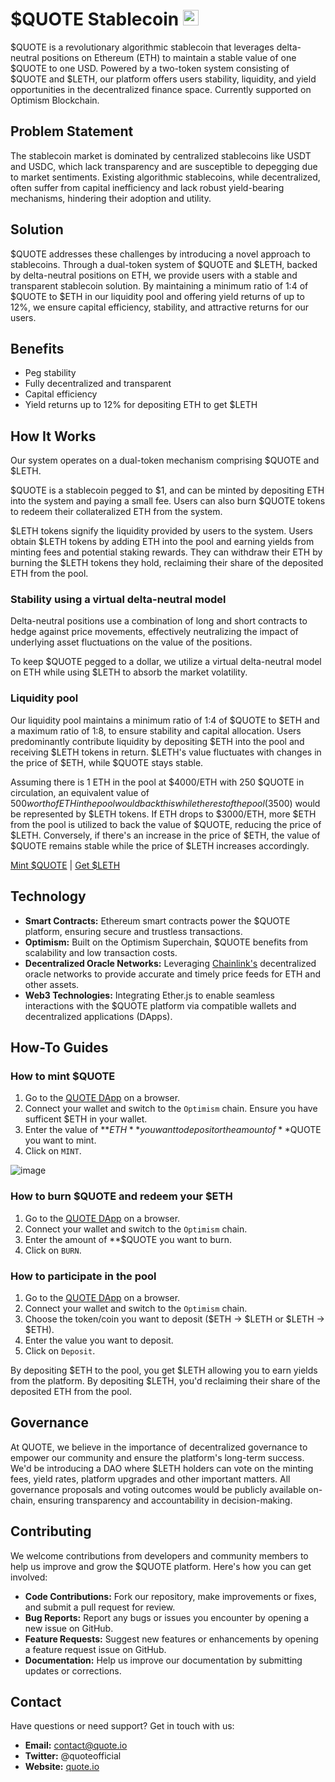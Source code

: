 
# $QUOTE Stablecoin <img src='https://github.com/greatonical/quote-stablecoin/assets/66218597/37d8f811-a689-484f-b33a-16f77fa8cbfe' width="25" height="25"/>


$QUOTE is a revolutionary algorithmic stablecoin that leverages delta-neutral positions on Ethereum (ETH) to maintain a stable value of one $QUOTE to one USD. Powered by a two-token system consisting of $QUOTE and $LETH, our platform offers users stability, liquidity, and yield opportunities in the decentralized finance space. Currently supported on Optimism Blockchain.

## Problem Statement
The stablecoin market is dominated by centralized stablecoins like USDT and USDC, which lack transparency and are susceptible to depegging due to market sentiments. Existing algorithmic stablecoins, while decentralized, often suffer from capital inefficiency and lack robust yield-bearing mechanisms, hindering their adoption and utility.

## Solution
$QUOTE addresses these challenges by introducing a novel approach to stablecoins. Through a dual-token system of $QUOTE and $LETH, backed by delta-neutral positions on ETH, we provide users with a stable and transparent stablecoin solution. By maintaining a minimum ratio of 1:4 of $QUOTE to $ETH in our liquidity pool and offering yield returns of up to 12%, we ensure capital efficiency, stability, and attractive returns for our users.

## Benefits
- Peg stability
- Fully decentralized and transparent
- Capital efficiency
- Yield returns up to 12% for depositing ETH to get $LETH
  
## How It Works
Our system operates on a dual-token mechanism comprising $QUOTE and $LETH. 

$QUOTE is a stablecoin pegged to $1, and can be minted by depositing ETH into the system and paying a small fee. Users can also burn $QUOTE tokens to redeem their collateralized ETH from the system. 

$LETH tokens signify the liquidity provided by users to the system. Users obtain $LETH tokens by adding ETH into the pool and earning yields from minting fees and potential staking rewards. They can withdraw their ETH by burning the $LETH tokens they hold, reclaiming their share of the deposited ETH from the pool.

### Stability using a virtual delta-neutral model

Delta-neutral positions use a combination of long and short contracts to hedge against price movements, effectively neutralizing the impact of underlying asset fluctuations on the value of the positions.

To keep $QUOTE pegged to a dollar, we utilize a virtual delta-neutral model on ETH while using $LETH to absorb the market volatility.

### Liquidity pool

Our liquidity pool maintains a minimum ratio of 1:4 of $QUOTE to $ETH and a maximum ratio of 1:8, to ensure stability and capital allocation. Users predominantly contribute liquidity by depositing $ETH into the pool and receiving $LETH tokens in return. $LETH's value fluctuates with changes in the price of $ETH, while $QUOTE stays stable.

Assuming there is 1 ETH in the pool at $4000/ETH with 250 $QUOTE in circulation, an equivalent value of $500 worth of ETH in the pool would back this while the rest of the pool ($3500) would be represented by $LETH tokens. If ETH drops to $3000/ETH, more $ETH from the pool is utilized to back the value of $QUOTE, reducing the price of $LETH. Conversely, if there's an increase in the price of $ETH, the value of $QUOTE remains stable while the price of $LETH increases accordingly.

[Mint $QUOTE](https://youtube.com)   |   [Get $LETH](https://youtube.com) 

## Technology
- **Smart Contracts:** Ethereum smart contracts power the $QUOTE platform, ensuring secure and trustless transactions.
- **Optimism:** Built on the Optimism Superchain, $QUOTE benefits from scalability and low transaction costs.
- **Decentralized Oracle Networks:** Leveraging [Chainlink's](https://chain.link/) decentralized oracle networks to provide accurate and timely price feeds for ETH and other assets.
- **Web3 Technologies:** Integrating Ether.js to enable seamless interactions with the $QUOTE platform via compatible wallets and decentralized applications (DApps).

## How-To Guides

### How to mint $QUOTE
1. Go to the [QUOTE DApp](#) on a browser.
2. Connect your wallet and switch to the `Optimism` chain. Ensure you have sufficent $ETH in your wallet.
3. Enter the value of **$ETH** you want to deposit or the amount of **$QUOTE you want to mint.
4. Click on `MINT`.
   
![image](https://github.com/greatonical/quote-stablecoin/assets/66218597/d69e3a13-000b-4dcc-b18c-39d0e528d207)


### How to burn $QUOTE and redeem your $ETH
1. Go to the [QUOTE DApp](#) on a browser.
2. Connect your wallet and switch to the `Optimism` chain.
3. Enter the amount of **$QUOTE you want to burn.
4. Click on `BURN`.

### How to participate in the pool 
1. Go to the [QUOTE DApp](#) on a browser.
2. Connect your wallet and switch to the `Optimism` chain.
3. Choose the token/coin you want to deposit ($ETH -> $LETH or $LETH -> $ETH).
4. Enter the value you want to deposit.
5. Click on `Deposit`.

By depositing $ETH to the pool, you get $LETH allowing you to earn yields from the platform. By depositing $LETH, you'd reclaiming their share of the deposited ETH from the pool.

## Governance
At QUOTE, we believe in the importance of decentralized governance to empower our community and ensure the platform's long-term success. We'd be introducing a DAO where $LETH holders can vote on the minting fees, yield rates, platform upgrades and other important matters. All governance proposals and voting outcomes would be publicly available on-chain, ensuring transparency and accountability in decision-making.

## Contributing
We welcome contributions from developers and community members to help us improve and grow the $QUOTE platform. Here's how you can get involved:

- **Code Contributions:** Fork our repository, make improvements or fixes, and submit a pull request for review.
- **Bug Reports:** Report any bugs or issues you encounter by opening a new issue on GitHub.
- **Feature Requests:** Suggest new features or enhancements by opening a feature request issue on GitHub.
- **Documentation:** Help us improve our documentation by submitting updates or corrections.

## Contact
Have questions or need support? Get in touch with us:

- **Email:** contact@quote.io
- **Twitter:** @quoteofficial
- **Website:** [quote.io](https://quote.io)



